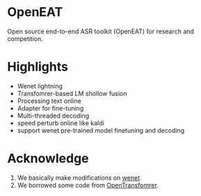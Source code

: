 # OpenEAT
Open source end-to-end ASR toolkit (OpenEAT) for research and competition.

# Highlights
- Wenet lightning
- Transfomrer-based LM shollow fusion
- Processing text online
- Adapter for fine-tuning
- Multi-threaded decoding
- speed perturb online like kaldi
- support wenet pre-trained model finetuning and decoding

# Acknowledge
1. We basically make modifications on [wenet](https://github.com/wenet-e2e/wenet).
2. We borrowed some code from [OpenTransfomrer](https://github.com/ZhengkunTian/OpenTransformer).
